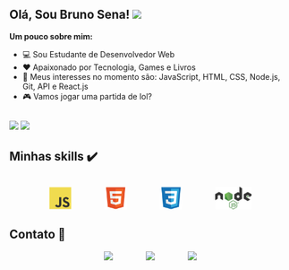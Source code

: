 ## Olá, Sou Bruno Sena! <img src="https://raw.githubusercontent.com/MartinHeinz/MartinHeinz/master/wave.gif" width="30px">

**Um pouco sobre mim:**
- 💻 Sou Estudante de Desenvolvedor Web
- ❤️ Apaixonado por Tecnologia, Games e Livros
- 🎯  Meus interesses no momento são: JavaScript, HTML, CSS, Node.js, Git, API e React.js
- 🎮 Vamos jogar uma partida de lol? 

##
  <a href="https://github.com/Bruninho-ss1"><img height="160em" src="https://github-readme-stats.vercel.app/api?username=Bruninho-ss1&show_icons=true&count_private=true&theme=react&hide_border=true&bg_color=0D1117"/></a>
  <a href="https://github.com/Bruninho-ss1"><img height="160em" src="https://github-readme-stats.vercel.app/api/top-langs/?username=Bruninho-ss1&langs_count=8&count_private=true&layout=compact&theme=react&hide_border=true&bg_color=0D1117"/></a>
  <br/>
 ## Minhas skills ✔️
 <br>
 <div align="center">
    <img height="40" src="https://raw.githubusercontent.com/devicons/devicon/master/icons/javascript/javascript-original.svg">
    &nbsp;&nbsp;&nbsp;&nbsp;&nbsp;&nbsp;&nbsp;&nbsp;&nbsp;&nbsp;&nbsp;&nbsp;&nbsp;
    <img height="40" src="https://raw.githubusercontent.com/devicons/devicon/master/icons/html5/html5-original.svg">
    &nbsp;&nbsp;&nbsp;&nbsp;&nbsp;&nbsp;&nbsp;&nbsp;&nbsp;&nbsp;&nbsp;&nbsp;&nbsp;
    <img height="40" src="https://raw.githubusercontent.com/devicons/devicon/master/icons/css3/css3-original.svg">
    &nbsp;&nbsp;&nbsp;&nbsp;&nbsp;&nbsp;&nbsp;&nbsp;&nbsp;&nbsp;&nbsp;&nbsp;&nbsp;
    <img height="40" src="https://github.com/Bruninho-ss1/Bruninho-ss1/blob/main/node.js"> 
 </div>

## Contato 📱
<div align="center"> 
  <a href="https://instagram.com/bruno5_s3" target="_blank"><img src="https://img.shields.io/badge/-Instagram-%23E4405F?style=for-the-badge&logo=instagram&logoColor=white" target="_blank"></a>
  &nbsp;&nbsp;&nbsp;&nbsp;&nbsp;&nbsp;&nbsp;&nbsp;&nbsp;&nbsp;&nbsp;&nbsp;&nbsp;
  <a href = "mailto:brunopereira9069@gmail.com"><img src="https://img.shields.io/badge/-Gmail-%23333?style=for-the-badge&logo=gmail&logoColor=white" target="_blank"></a>
  &nbsp;&nbsp;&nbsp;&nbsp;&nbsp;&nbsp;&nbsp;&nbsp;&nbsp;&nbsp;&nbsp;&nbsp;&nbsp;
  <a href="https://www.linkedin.com/in/bruno-pereira-de-sena-9741721b0/" target="_blank"><img src="https://img.shields.io/badge/-LinkedIn-%230077B5?style=for-the-badge&logo=linkedin&logoColor=white" target="_blank"></a> 
</div>

 
 
 
 
  


